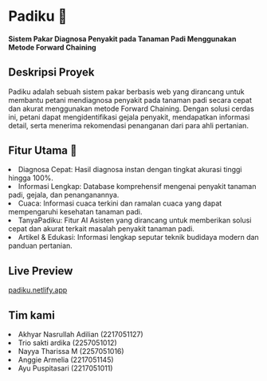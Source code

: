 <h1>Padiku 🌾</h1>
<h4>Sistem Pakar Diagnosa Penyakit pada Tanaman Padi Menggunakan Metode Forward Chaining</h4>

<h2>Deskripsi Proyek</h2>
Padiku adalah sebuah sistem pakar berbasis web yang dirancang untuk membantu petani mendiagnosa penyakit pada tanaman padi secara cepat dan akurat menggunakan metode Forward Chaining. Dengan solusi cerdas ini, petani dapat mengidentifikasi gejala penyakit, mendapatkan informasi detail, serta menerima rekomendasi penanganan dari para ahli pertanian.

<h2>Fitur Utama 🚀</h2>
<li>Diagnosa Cepat: Hasil diagnosa instan dengan tingkat akurasi tinggi hingga 100%.</ul>
<li>Informasi Lengkap: Database komprehensif mengenai penyakit tanaman padi, gejala, dan penanganannya.</li>
<li>Cuaca: Informasi cuaca terkini dan ramalan cuaca yang dapat mempengaruhi kesehatan tanaman padi.</li>
<li>TanyaPadiku: Fitur AI Asisten yang dirancang untuk memberikan solusi cepat dan akurat terkait masalah penyakit tanaman padi.</li>
<li>Artikel & Edukasi: Informasi lengkap seputar teknik budidaya modern dan panduan pertanian.</li>


## Live Preview
[padiku.netlify.app](https://padiku.netlify.app/)

## Tim kami
<li>Akhyar Nasrullah Adilian (2217051127)</ul>
<li>Trio sakti ardika (2257051012)</li>
<li>Nayya Tharissa M (2257051016)</li>
<li>Anggie Armelia (2217051145)</li>
<li>Ayu Puspitasari (2217051011)</li>
